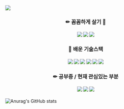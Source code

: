 <img src="https://capsule-render.vercel.app/api?type=waving&color=0:FFE8FF,100:00A1EA&height=200&section=header&text=&fontSize=90" />

<h3 align="center">✏ 꼼꼼하게 살기 📝</h3>
<h4 align="center"> <img src="https://img.shields.io/badge/SSAFY7-1428A0?style=flat&logo=samsung&logoColor=ffffff"/> <a href="https://blog.naver.com/pmis118" target="_blank"><img src="https://img.shields.io/badge/BLOG-03C75A?style=flat&logo=naver&logoColor=ffffff"/></a> <img src="https://img.shields.io/badge/pmis118@naver.com-F06B66?style=flat&logo=maildotru&logoColor=ffffff"/> </h4>

<h3 align="center"> 📝 배운 기술스택 </h3>

<h4 align="center"><img src="https://img.shields.io/badge/Java-007396?style=flat&logo=OpenJDK&logoColor=white"/> <img src="https://img.shields.io/badge/SpringBoot-6DB33F?style=flat&logo=springboot&logoColor=white"/> <img src="https://img.shields.io/badge/Spring-6DB33F?style=flat&logo=spring&logoColor=white"/> <img src="https://img.shields.io/badge/Nginx-009639?style=flat&logo=nginx&logoColor=white"/> <img src="https://img.shields.io/badge/MySQL-4479A1?style=flat&logo=mysql&logoColor=white"/> <img src="https://img.shields.io/badge/Unity-000000?style=flat&logo=unity&logoColor=white"/> </h4>

<h3 align="center"> ✏ 공부중 / 현재 관심있는 부분 </h3>

<h4 align="center"><img src="https://img.shields.io/badge/Docker-2496ED?style=flat&logo=docker&logoColor=white"/> <img src="https://img.shields.io/badge/Msa-6DB33F?style=flat&logo=spring&logoColor=white"/> <img src="https://img.shields.io/badge/SpringSecurity-6DB33F?style=flat&logo=springsecurity&logoColor=white"/> </h4>


![Anurag's GitHub stats](https://github-readme-stats.vercel.app/api?username=jyoungl&show_icons=true&theme=radical&theme=transparent)

<!--
**jyoungl/jyoungl** is a ✨ _special_ ✨ repository because its `README.md` (this file) appears on your GitHub profile.

Here are some ideas to get you started:

- 🔭 I’m currently working on ...
- 🌱 I’m currently learning ...
- 👯 I’m looking to collaborate on ...
- 🤔 I’m looking for help with ...
- 💬 Ask me about ...
- 📫 How to reach me: ...
- 😄 Pronouns: ...
- ⚡ Fun fact: ...
-->

